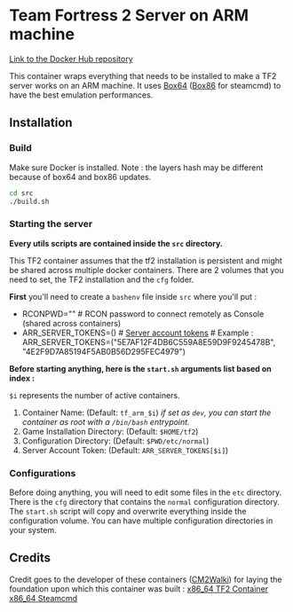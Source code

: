 # Team Fortress 2 Server on ARM machine

[Link to the Docker Hub repository](https://hub.docker.com/r/mhktp/tf2-arm-server)

This container wraps everything that needs to be installed to make a TF2 server works on an ARM machine. It uses [Box64](https://github.com/ptitSeb/box64) ([Box86](https://github.com/ptitSeb/box86) for steamcmd) to have the best emulation performances.

## Installation
### Build
Make sure Docker is installed.
Note : the layers hash may be different because of box64 and box86 updates.

```sh
cd src
./build.sh
```

### Starting the server

**Every utils scripts are contained inside the `src` directory.**

This TF2 container assumes that the tf2 installation is persistent and might be shared across multiple docker containers. There are 2 volumes that you need to set, the TF2 installation and the `cfg` folder.

**First** you'll need to create a `bashenv` file inside `src` where you'll put :

 - RCONPWD="" # RCON password to connect remotely as Console (shared across containers)
 - ARR_SERVER_TOKENS=() # [Server account tokens](https://steamcommunity.com/dev/managegameservers)
 \# Example : ARR_SERVER_TOKENS=("5E7AF12F4DB6C559A8E59D9F9245478B", "4E2F9D7A85194F5AB0B56D295FEC4979")

**Before starting anything, here is the `start.sh` arguments list based on index :**

`$i` represents the number of active containers.

 1. Container Name: (Default: `tf_arm_$i`) *if set as `dev`, you can start the container as root with a `/bin/bash` entrypoint.*
 2. Game Installation Directory: (Default: `$HOME/tf2`)
 3. Configuration Directory: (Default: `$PWD/etc/normal`)
 4. Server Account Token: (Default: `ARR_SERVER_TOKENS[$i]`)

### Configurations
Before doing anything, you will need to edit some files in the `etc` directory.
There is the `cfg` directory that contains the `normal` configuration directory.
The `start.sh` script will copy and overwrite everything inside the configuration volume. You can have multiple configuration directories in your system.

## Credits

Credit goes to the developer of these containers ([CM2Walki](https://github.com/CM2Walki)) for laying the foundation upon which this container was built :
[x86_64 TF2 Container](https://github.com/CM2Walki/TF2)
[x86_64 Steamcmd](https://github.com/CM2Walki/steamcmd)
